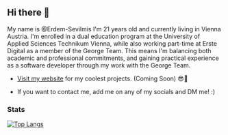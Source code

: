 ## Hi there 👋

My name is @Erdem-Sevilmis I'm 21 years old and currently living in Vienna Austria. I'm enrolled in a dual education program at the University of Applied Sciences Technikum Vienna, while also working part-time at Erste Digital as a member of the George Team. This means I'm balancing both academic and professional commitments, and gaining practical experience as a software developer through my work with the George Team.

- [Visit my website]() for my coolest projects. (Coming Soon) 😎🚀

- If you want to contact me, add me on any of my socials and DM me! :)

### [](https://github.com/Erde-Sevilmis#stats)Stats
[![Top Langs](https://github-readme-stats.vercel.app/api/top-langs/?username=Erdem-Sevilmis&layout=compact&theme=dracula&hide=batchfile)](https://github.com/anuraghazra/github-readme-stats) 
